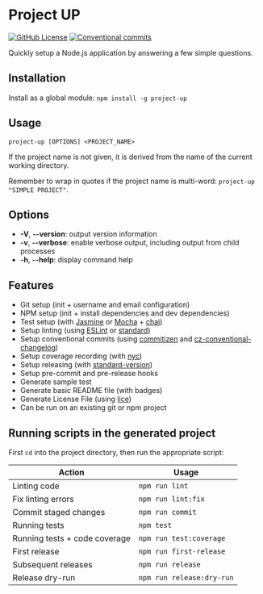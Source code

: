 # Project UP

[![GitHub License](https://img.shields.io/github/license/simplymichael/express-user-manager)](https://github.com/simplymichael/project-up/LICENSE.md)
[![Conventional commits](https://img.shields.io/badge/Conventional%20Commits-1.0.0-brightgreen.svg)](https://conventionalcommits.org)

Quickly setup a Node.js application by answering a few simple questions.

## Installation

Install as a global module: `npm install -g project-up`

## Usage

`project-up [OPTIONS] <PROJECT_NAME>`

If the project name is not given, it is derived from the name of the current working directory.

Remember to wrap in quotes if the project name is multi-word: `project-up "SIMPLE PROJECT"`.

## Options

- **-V**, **--version**: output version information
- **-v**, **--verbose**: enable verbose output, including output from child processes
- **-h**, **--help**: display command help

## Features

- Git setup (init + username and email configuration)
- NPM setup (init + install dependencies and dev dependencies)
- Test setup (with [Jasmine][jasmine] or [Mocha][mocha] + [chai][chai])
- Setup linting (using [ESLint][eslint] or [standard][standard])
- Setup conventional commits (using [commitizen][commitizen] and [cz-conventional-changelog][cz-conv])
- Setup coverage recording (with [nyc][nyc])
- Setup releasing (with [standard-version][standard-v])
- Setup pre-commit and pre-release hooks
- Generate sample test
- Generate basic README file (with badges)
- Generate License File (using [lice][lice])
- Can be run on an existing git or npm project

## Running scripts in the generated project

First `cd` into the project directory, then run the appropriate script:

| Action                        | Usage                     |
| ------------------------------| ------------------------- |
| Linting code                  | `npm run lint`            |
| Fix linting errors            | `npm run lint:fix`        |
| Commit staged changes         | `npm run commit`          |
| Running tests                 | `npm test`                |
| Running tests + code coverage | `npm run test:coverage`   |
| First release                 | `npm run first-release`   |
| Subsequent releases           | `npm run release`         |
| Release dry-run               | `npm run release:dry-run` |



[chai]: https://npm.im/chai
[commitizen]: https://npm.im/commitizen
[cz-conv]: https://npm.im/cz-conventional-changelog
[eslint]: https://npm.im/eslint
[jasmine]: https://npm.im/jasmine
[lice]: https://npm.im/lice
[mocha]: https://npm.im/mocha
[nyc]: https://npm.im/nyc
[standard]: https://npm.im/standard
[standard-v]: https://npm.im/standard-version
